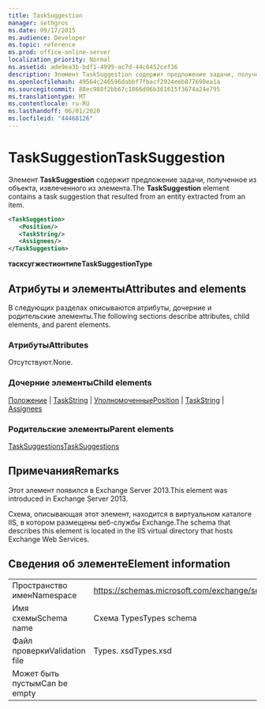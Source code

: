 ```yaml
---
title: TaskSuggestion
manager: sethgros
ms.date: 09/17/2015
ms.audience: Developer
ms.topic: reference
ms.prod: office-online-server
localization_priority: Normal
ms.assetid: ade9ea3b-bdf1-4999-ac7d-44c6452cef36
description: Элемент TaskSuggestion содержит предложение задачи, полученное из объекта, извлеченного из элемента.
ms.openlocfilehash: 49564c246596dabbf7fbacf2924eeb877698ea1a
ms.sourcegitcommit: 88ec988f2bb67c1866d06b361615f3674a24e795
ms.translationtype: MT
ms.contentlocale: ru-RU
ms.lasthandoff: 06/01/2020
ms.locfileid: "44468126"
---
```

# <a name="tasksuggestion"></a><span data-ttu-id="963ca-103">TaskSuggestion</span><span class="sxs-lookup"><span data-stu-id="963ca-103">TaskSuggestion</span></span>

<span data-ttu-id="963ca-104">Элемент **TaskSuggestion** содержит предложение задачи, полученное из объекта, извлеченного из элемента.</span><span class="sxs-lookup"><span data-stu-id="963ca-104">The **TaskSuggestion** element contains a task suggestion that resulted from an entity extracted from an item.</span></span> 
  
```XML
<TaskSuggestion>
   <Position/>
   <TaskString/>
   <Assignees/>
</TaskSuggestion>
```

<span data-ttu-id="963ca-105">**тасксугжестионтипе**</span><span class="sxs-lookup"><span data-stu-id="963ca-105">**TaskSuggestionType**</span></span>

## <a name="attributes-and-elements"></a><span data-ttu-id="963ca-106">Атрибуты и элементы</span><span class="sxs-lookup"><span data-stu-id="963ca-106">Attributes and elements</span></span>

<span data-ttu-id="963ca-107">В следующих разделах описываются атрибуты, дочерние и родительские элементы.</span><span class="sxs-lookup"><span data-stu-id="963ca-107">The following sections describe attributes, child elements, and parent elements.</span></span>
  
### <a name="attributes"></a><span data-ttu-id="963ca-108">Атрибуты</span><span class="sxs-lookup"><span data-stu-id="963ca-108">Attributes</span></span>

<span data-ttu-id="963ca-109">Отсутствуют.</span><span class="sxs-lookup"><span data-stu-id="963ca-109">None.</span></span>
  
### <a name="child-elements"></a><span data-ttu-id="963ca-110">Дочерние элементы</span><span class="sxs-lookup"><span data-stu-id="963ca-110">Child elements</span></span>

<span data-ttu-id="963ca-111">[Положение](position.md)  |  [TaskString](taskstring.md)  |  [Уполномоченные](assignees.md)</span><span class="sxs-lookup"><span data-stu-id="963ca-111">[Position](position.md) | [TaskString](taskstring.md) | [Assignees](assignees.md)</span></span>
  
### <a name="parent-elements"></a><span data-ttu-id="963ca-112">Родительские элементы</span><span class="sxs-lookup"><span data-stu-id="963ca-112">Parent elements</span></span>

[<span data-ttu-id="963ca-113">TaskSuggestions</span><span class="sxs-lookup"><span data-stu-id="963ca-113">TaskSuggestions</span></span>](tasksuggestions.md)
  
## <a name="remarks"></a><span data-ttu-id="963ca-114">Примечания</span><span class="sxs-lookup"><span data-stu-id="963ca-114">Remarks</span></span>

<span data-ttu-id="963ca-115">Этот элемент появился в Exchange Server 2013.</span><span class="sxs-lookup"><span data-stu-id="963ca-115">This element was introduced in Exchange Server 2013.</span></span>
  
<span data-ttu-id="963ca-116">Схема, описывающая этот элемент, находится в виртуальном каталоге IIS, в котором размещены веб-службы Exchange.</span><span class="sxs-lookup"><span data-stu-id="963ca-116">The schema that describes this element is located in the IIS virtual directory that hosts Exchange Web Services.</span></span>
  
## <a name="element-information"></a><span data-ttu-id="963ca-117">Сведения об элементе</span><span class="sxs-lookup"><span data-stu-id="963ca-117">Element information</span></span>

|||
|:-----|:-----|
|<span data-ttu-id="963ca-118">Пространство имен</span><span class="sxs-lookup"><span data-stu-id="963ca-118">Namespace</span></span>  <br/> |https://schemas.microsoft.com/exchange/services/2006/types  <br/> |
|<span data-ttu-id="963ca-119">Имя схемы</span><span class="sxs-lookup"><span data-stu-id="963ca-119">Schema name</span></span>  <br/> |<span data-ttu-id="963ca-120">Схема Types</span><span class="sxs-lookup"><span data-stu-id="963ca-120">Types schema</span></span>  <br/> |
|<span data-ttu-id="963ca-121">Файл проверки</span><span class="sxs-lookup"><span data-stu-id="963ca-121">Validation file</span></span>  <br/> |<span data-ttu-id="963ca-122">Types. xsd</span><span class="sxs-lookup"><span data-stu-id="963ca-122">Types.xsd</span></span>  <br/> |
|<span data-ttu-id="963ca-123">Может быть пустым</span><span class="sxs-lookup"><span data-stu-id="963ca-123">Can be empty</span></span>  <br/> ||
   

